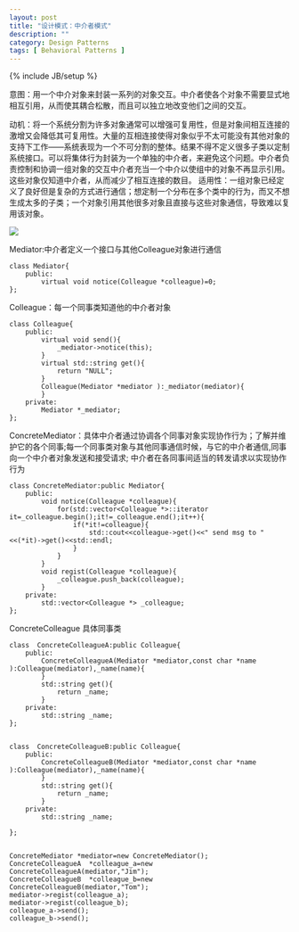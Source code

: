 ```yaml
---
layout: post
title: "设计模式：中介者模式"
description: ""
category: Design Patterns
tags: [ Behavioral Patterns ]
---
```

{% include JB/setup %}

意图：用一个中介对象来封装一系列的对象交互。中介者使各个对象不需要显式地相互引用，从而使其耦合松散，而且可以独立地改变他们之间的交互。

动机：将一个系统分割为许多对象通常可以增强可复用性，但是对象间相互连接的激增又会降低其可复用性。大量的互相连接使得对象似乎不太可能没有其他对象的支持下工作——系统表现为一个不可分割的整体。结果不得不定义很多子类以定制系统接口。可以将集体行为封装为一个单独的中介者，来避免这个问题。中介者负责控制和协调一组对象的交互中介者充当一个中介以使组中的对象不再显示引用。这些对象仅知道中介者，从而减少了相互连接的数目。
适用性：一组对象已经定义了良好但是复杂的方式进行通信；想定制一个分布在多个类中的行为，而又不想生成太多的子类；一个对象引用其他很多对象且直接与这些对象通信，导致难以复用该对象。

<!-- more -->

<img  src="{{ site.url }}/assets/images/2014063003.png" />

Mediator:中介者定义一个接口与其他Colleague对象进行通信

	class Mediator{
	    public:
	        virtual void notice(Colleague *colleague)=0; 
	};

Colleague：每一个同事类知道他的中介者对象

	class Colleague{
	    public:
	        virtual void send(){
	            _mediator->notice(this);
	        }
	        virtual std::string get(){
	            return "NULL";
	        }
	        Colleague(Mediator *mediator ):_mediator(mediator){
	        }
	    private:
	        Mediator *_mediator;
	};

ConcreteMediator：具体中介者通过协调各个同事对象实现协作行为；了解并维护它的各个同事;每一个同事类对象与其他同事通信时候，与它的中介者通信,同事向一个中介者对象发送和接受请求;
中介者在各同事间适当的转发请求以实现协作行为

	class ConcreteMediator:public Mediator{
	    public:
	        void notice(Colleague *colleague){
	            for(std::vector<Colleague *>::iterator it=_colleague.begin();it!=_colleague.end();it++){
	                if(*it!=colleague){
	                    std::cout<<colleague->get()<<" send msg to "<<(*it)->get()<<std::endl;
	                }
	            }
	        }
	        void regist(Colleague *colleague){
	            _colleague.push_back(colleague);
	        }
	    private:
	        std::vector<Colleague *> _colleague;
	};



ConcreteColleague 具体同事类

	class  ConcreteColleagueA:public Colleague{
	    public:
	        ConcreteColleagueA(Mediator *mediator,const char *name ):Colleague(mediator),_name(name){
	        }
	        std::string get(){
	            return _name;
	        }
	    private:
	        std::string _name;
	};


	class  ConcreteColleagueB:public Colleague{
	    public:
	        ConcreteColleagueB(Mediator *mediator,const char *name ):Colleague(mediator),_name(name){
	        }
	        std::string get(){
	            return _name;
	        }
	    private:
	        std::string _name;
			
	};

	
	ConcreteMediator *mediator=new ConcreteMediator();
	ConcreteColleagueA  *colleague_a=new ConcreteColleagueA(mediator,"Jim");
	ConcreteColleagueB  *colleague_b=new ConcreteColleagueB(mediator,"Tom");
	mediator->regist(colleague_a);	
	mediator->regist(colleague_b);
	colleague_a->send();
	colleague_b->send();
